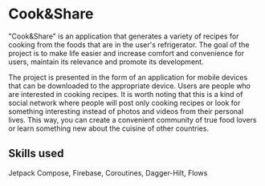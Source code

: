 # Cook&Share
"Cook&Share" is an application that generates a variety of recipes for cooking from the foods that are in the user's refrigerator. The goal of the project is to make life easier and increase comfort and convenience for users, maintain its relevance and promote its development.

The project is presented in the form of an application for mobile devices that can be downloaded to the appropriate device. Users are people who are interested in cooking recipes.
It is worth noting that this is a kind of social network where people will post only cooking recipes or look for something interesting instead of photos and videos from their personal lives. This way, you can create a convenient community of true food lovers or learn something new about the cuisine of other countries.

## Skills used 
Jetpack Compose, Firebase, Coroutines, Dagger-Hilt, Flows
